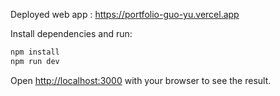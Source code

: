 Deployed web app : https://portfolio-guo-yu.vercel.app

Install dependencies and run:

```bash
npm install
npm run dev
```

Open [http://localhost:3000](http://localhost:3000) with your browser to see the result.
